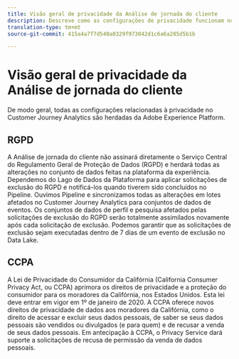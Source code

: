 ```yaml
---
title: Visão geral de privacidade da Análise de jornada do cliente
description: Descreve como as configurações de privacidade funcionam no Análise de jornada do cliente.
translation-type: tm+mt
source-git-commit: 415a4a7f7d540a0329f973042d1c6a6a285d5b1b

---
```



# Visão geral de privacidade da Análise de jornada do cliente

De modo geral, todas as configurações relacionadas à privacidade no Customer Journey Analytics são herdadas da Adobe Experience Platform.

## RGPD

A Análise de jornada do cliente não assinará diretamente o Serviço Central do Regulamento Geral de Proteção de Dados (RGPD) e herdará todas as alterações no conjunto de dados feitas na plataforma da experiência. Dependemos do Lago de Dados da Plataforma para aplicar solicitações de exclusão do RGPD e notificá-los quando tiverem sido concluídos no Pipeline. Ouvimos Pipeline e sincronizamos todas as alterações em lotes afetados no Customer Journey Analytics para conjuntos de dados de eventos. Os conjuntos de dados de perfil e pesquisa afetados pelas solicitações de exclusão do RGPD serão totalmente assimilados novamente após cada solicitação de exclusão. Podemos garantir que as solicitações de exclusão sejam executadas dentro de 7 dias de um evento de exclusão no Data Lake.

## CCPA

A Lei de Privacidade do Consumidor da Califórnia (California Consumer Privacy Act, ou CCPA) aprimora os direitos de privacidade e a proteção do consumidor para os moradores da Califórnia, nos Estados Unidos. Esta lei deve entrar em vigor em 1º de janeiro de 2020.
A CCPA oferece novos direitos de privacidade de dados aos moradores da Califórnia, como o direito de acessar e excluir seus dados pessoais, de saber se seus dados pessoais são vendidos ou divulgados (e para quem) e de recusar a venda de seus dados pessoais.
Em antecipação à CCPA, o Privacy Service dará suporte a solicitações de recusa de permissão da venda de dados pessoais.
